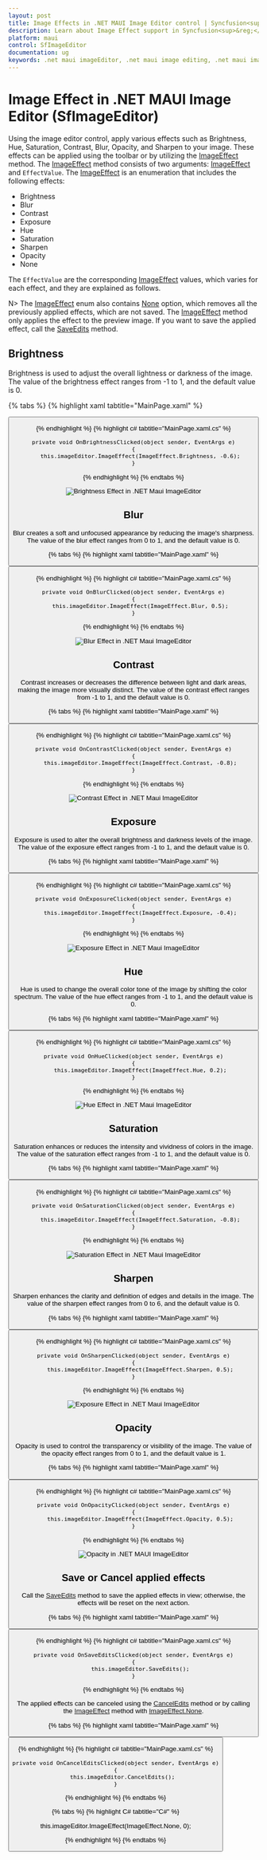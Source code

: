 ```yaml
---
layout: post
title: Image Effects in .NET MAUI Image Editor control | Syncfusion<sup>&reg;</sup>
description: Learn about Image Effect support in Syncfusion<sup>&reg;</sup> .NET MAUI Image Editor (SfImageEditor) control and more.
platform: maui
control: SfImageEditor
documentation: ug
keywords: .net maui imageEditor, .net maui image editing, .net maui image filters.
---
```


# Image Effect in .NET MAUI Image Editor (SfImageEditor)

Using the image editor control, apply various effects such as Brightness, Hue, Saturation, Contrast, Blur, Opacity, and Sharpen to your image. These effects can be applied using the toolbar or by utilizing the [ImageEffect](https://help.syncfusion.com/cr/maui/Syncfusion.Maui.ImageEditor.ImageEffect.html) method. The [ImageEffect](https://help.syncfusion.com/cr/maui/Syncfusion.Maui.ImageEditor.ImageEffect.html) method consists of two arguments: [ImageEffect](https://help.syncfusion.com/cr/maui/Syncfusion.Maui.ImageEditor.ImageEffect.html) and `EffectValue`. The [ImageEffect](https://help.syncfusion.com/cr/maui/Syncfusion.Maui.ImageEditor.ImageEffect.html) is an enumeration that includes the following effects:

* Brightness
* Blur
* Contrast
* Exposure
* Hue
* Saturation
* Sharpen 
* Opacity
* None

The `EffectValue` are the corresponding [ImageEffect](https://help.syncfusion.com/cr/maui/Syncfusion.Maui.ImageEditor.ImageEffect.html) values, which varies for each effect, and they are explained as follows.

N> The [ImageEffect](https://help.syncfusion.com/cr/maui/Syncfusion.Maui.ImageEditor.ImageEffect.html) enum also contains [None](https://help.syncfusion.com/cr/maui/Syncfusion.Maui.ImageEditor.ImageEffect.html#Syncfusion_Maui_ImageEditor_ImageEffect_None) option, which removes all the previously applied effects, which are not saved.
The [ImageEffect](https://help.syncfusion.com/cr/maui/Syncfusion.Maui.ImageEditor.ImageEffect.html) method only applies the effect to the preview image. If you want to save the applied effect, call the [SaveEdits](https://help.syncfusion.com/cr/maui/Syncfusion.Maui.ImageEditor.SfImageEditor.html#Syncfusion_Maui_ImageEditor_SfImageEditor_SaveEdits) method.

## Brightness

Brightness is used to adjust the overall lightness or darkness of the image. The value of the brightness effect ranges from -1 to 1, and the default value is 0.

{% tabs %}
{% highlight xaml tabtitle="MainPage.xaml" %}

   <Grid RowDefinitions="0.9*, 0.1*">
        <imageEditor:SfImageEditor x:Name="imageEditor"
                                   Source="image.jpeg" />
        <Button Grid.Row="1"
                Text="Brightness"
                Clicked="OnBrightnessClicked" />
    </Grid>  

{% endhighlight %}
{% highlight c# tabtitle="MainPage.xaml.cs" %}

    private void OnBrightnessClicked(object sender, EventArgs e)
    {
        this.imageEditor.ImageEffect(ImageEffect.Brightness, -0.6);
    }

{% endhighlight %}
{% endtabs %}

![Brightness Effect in .NET Maui ImageEditor](images/imagefilter/imageeditor-brightness.png)

## Blur

Blur creates a soft and unfocused appearance by reducing the image's sharpness. The value of the blur effect ranges from 0 to 1, and the default value is 0.

{% tabs %}
{% highlight xaml tabtitle="MainPage.xaml" %}

   <Grid RowDefinitions="0.9*, 0.1*">
        <imageEditor:SfImageEditor x:Name="imageEditor"
                                   Source="image.jpeg" />
        <Button Grid.Row="1"
                Text="Blur"
                Clicked="OnBlurClicked" />
    </Grid>  

{% endhighlight %}
{% highlight c# tabtitle="MainPage.xaml.cs" %}

    private void OnBlurClicked(object sender, EventArgs e)
    {
        this.imageEditor.ImageEffect(ImageEffect.Blur, 0.5);
    }

{% endhighlight %}
{% endtabs %}

![Blur Effect in .NET Maui ImageEditor](images/imagefilter/imageeditor-blur.png)

## Contrast

Contrast increases or decreases the difference between light and dark areas, making the image more visually distinct. The value of the contrast effect ranges from -1 to 1, and the default value is 0.

{% tabs %}
{% highlight xaml tabtitle="MainPage.xaml" %}

   <Grid RowDefinitions="0.9*, 0.1*">
        <imageEditor:SfImageEditor x:Name="imageEditor"
                                   Source="image.jpeg" />
        <Button Grid.Row="1"
                Text="Contrast"
                Clicked="OnContrastClicked" />
    </Grid>  

{% endhighlight %}
{% highlight c# tabtitle="MainPage.xaml.cs" %}

    private void OnContrastClicked(object sender, EventArgs e)
    {
        this.imageEditor.ImageEffect(ImageEffect.Contrast, -0.8);
    }

{% endhighlight %}
{% endtabs %}

![Contrast Effect in .NET Maui ImageEditor](images/imagefilter/imageeditor-contrast.png)

## Exposure

Exposure is used to alter the overall brightness and darkness levels of the image. The value of the exposure effect ranges from -1 to 1, and the default value is 0.

{% tabs %}
{% highlight xaml tabtitle="MainPage.xaml" %}

   <Grid RowDefinitions="0.9*, 0.1*">
        <imageEditor:SfImageEditor x:Name="imageEditor"
                                   Source="image.jpeg" />
        <Button Grid.Row="1"
                Text="Exposure"
                Clicked="OnExposureClicked" />
    </Grid>  

{% endhighlight %}
{% highlight c# tabtitle="MainPage.xaml.cs" %}

    private void OnExposureClicked(object sender, EventArgs e)
    {
        this.imageEditor.ImageEffect(ImageEffect.Exposure, -0.4);
    }

{% endhighlight %}
{% endtabs %}

![Exposure Effect in .NET Maui ImageEditor](images/imagefilter/imageeditor-exposure.png)

## Hue

Hue is used to change the overall color tone of the image by shifting the color spectrum. The value of the hue effect ranges from -1 to 1, and the default value is 0.

{% tabs %}
{% highlight xaml tabtitle="MainPage.xaml" %}

   <Grid RowDefinitions="0.9*, 0.1*">
        <imageEditor:SfImageEditor x:Name="imageEditor"
                                   Source="image.jpeg" />
        <Button Grid.Row="1"
                Text="Hue"
                Clicked="OnHueClicked" />
    </Grid>  

{% endhighlight %}
{% highlight c# tabtitle="MainPage.xaml.cs" %}

    private void OnHueClicked(object sender, EventArgs e)
    {
        this.imageEditor.ImageEffect(ImageEffect.Hue, 0.2);
    }

{% endhighlight %}
{% endtabs %}

![Hue Effect in .NET Maui ImageEditor](images/imagefilter/imageeditor-hue.png)

## Saturation

Saturation enhances or reduces the intensity and vividness of colors in the image. The value of the saturation effect ranges from -1 to 1, and the default value is 0.

{% tabs %}
{% highlight xaml tabtitle="MainPage.xaml" %}

   <Grid RowDefinitions="0.9*, 0.1*">
        <imageEditor:SfImageEditor x:Name="imageEditor"
                                   Source="image.jpeg" />
        <Button Grid.Row="1"
                Text="Saturation"
                Clicked="OnSaturationClicked" />
    </Grid>  

{% endhighlight %}
{% highlight c# tabtitle="MainPage.xaml.cs" %}

    private void OnSaturationClicked(object sender, EventArgs e)
    {
        this.imageEditor.ImageEffect(ImageEffect.Saturation, -0.8);
    }

{% endhighlight %}
{% endtabs %}

![Saturation Effect in .NET Maui ImageEditor](images/imagefilter/imageeditor-saturation.png)

## Sharpen

Sharpen enhances the clarity and definition of edges and details in the image. The value of the sharpen effect ranges from 0 to 6, and the default value is 0.

{% tabs %}
{% highlight xaml tabtitle="MainPage.xaml" %}

   <Grid RowDefinitions="0.9*, 0.1*">
        <imageEditor:SfImageEditor x:Name="imageEditor"
                                   Source="image.jpeg" />
        <Button Grid.Row="1"
                Text="Sharpen"
                Clicked="OnSharpenClicked" />
    </Grid>  

{% endhighlight %}
{% highlight c# tabtitle="MainPage.xaml.cs" %}

    private void OnSharpenClicked(object sender, EventArgs e)
    {
        this.imageEditor.ImageEffect(ImageEffect.Sharpen, 0.5);
    }

{% endhighlight %}
{% endtabs %}

![Exposure Effect in .NET Maui ImageEditor](images/imagefilter/imageeditor-sharpen.png)

## Opacity

Opacity is used to control the transparency or visibility of the image. The value of the opacity effect ranges from 0 to 1, and the default value is 1.

{% tabs %}
{% highlight xaml tabtitle="MainPage.xaml" %}

   <Grid RowDefinitions="0.9*, 0.1*">
        <imageEditor:SfImageEditor x:Name="imageEditor"
                                   Source="image.jpeg" />
        <Button Grid.Row="1"
                Text="Opacity"
                Clicked="OnOpacityClicked" />
    </Grid>  

{% endhighlight %}
{% highlight c# tabtitle="MainPage.xaml.cs" %}

    private void OnOpacityClicked(object sender, EventArgs e)
    {
        this.imageEditor.ImageEffect(ImageEffect.Opacity, 0.5);
    }

{% endhighlight %}
{% endtabs %}

![Opacity in .NET MAUI ImageEditor](images/imagefilter/imageeditor-opacity.png)

## Save or Cancel applied effects

Call the [SaveEdits](https://help.syncfusion.com/cr/maui/Syncfusion.Maui.ImageEditor.SfImageEditor.html#Syncfusion_Maui_ImageEditor_SfImageEditor_SaveEdits) method to save the applied effects in view; otherwise, the effects will be reset on the next action.

{% tabs %}
{% highlight xaml tabtitle="MainPage.xaml" %}

   <Grid RowDefinitions="0.9*, 0.1*">
        <imageEditor:SfImageEditor x:Name="imageEditor"
                                   Source="image.jpeg" />
        <Button Grid.Row="1"
                Text="SaveEdits"
                Clicked="OnSaveEditsClicked" />
    </Grid>  

{% endhighlight %}
{% highlight c# tabtitle="MainPage.xaml.cs" %}

    private void OnSaveEditsClicked(object sender, EventArgs e)
    {
        this.imageEditor.SaveEdits();
    }

{% endhighlight %}
{% endtabs %}

The applied effects can be canceled using the [CancelEdits](https://help.syncfusion.com/cr/maui/Syncfusion.Maui.ImageEditor.SfImageEditor.html#Syncfusion_Maui_ImageEditor_SfImageEditor_CancelEdits) method or by calling the [ImageEffect](https://help.syncfusion.com/cr/maui/Syncfusion.Maui.ImageEditor.ImageEffect.html) method with [ImageEffect.None](https://help.syncfusion.com/cr/maui/Syncfusion.Maui.ImageEditor.ImageEffect.html#Syncfusion_Maui_ImageEditor_ImageEffect_None).

{% tabs %}
{% highlight xaml tabtitle="MainPage.xaml" %}

   <Grid RowDefinitions="0.9*, 0.1*">
        <imageEditor:SfImageEditor x:Name="imageEditor"
                                   Source="image.jpeg" />
        <Button Grid.Row="1"
                Text="CancelEdits"
                Clicked="OnCancelEditsClicked" />
    </Grid>  

{% endhighlight %}
{% highlight c# tabtitle="MainPage.xaml.cs" %}

    private void OnCancelEditsClicked(object sender, EventArgs e)
    {
        this.imageEditor.CancelEdits();
    }

{% endhighlight %}
{% endtabs %}


{% tabs %}
{% highlight C# tabtitle="C#" %}

this.imageEditor.ImageEffect(ImageEffect.None, 0);

{% endhighlight %}
{% endtabs %}